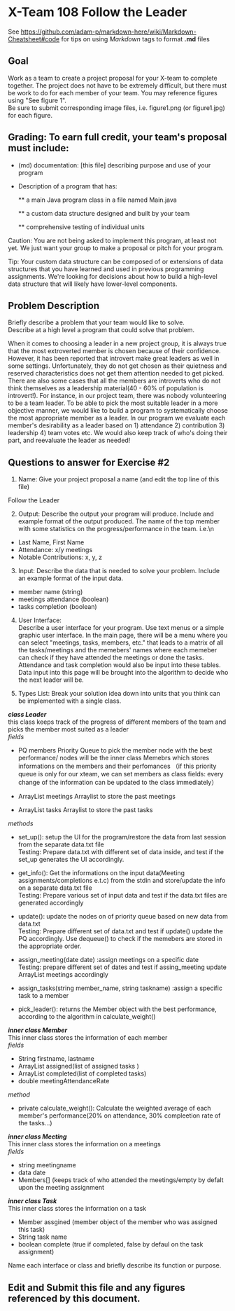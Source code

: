 # X-Team 108 Follow the Leader

See https://github.com/adam-p/markdown-here/wiki/Markdown-Cheatsheet#code for tips on using *Markdown* tags to format __.md__ files

## Goal

Work as a team to create a project proposal for your X-team to complete together.
The project does not have to be extremely difficult,
but there must be work to do for each member of your team.
You may reference figures using "See figure 1".  
Be sure to submit corresponding image files, i.e. figure1.png (or figure1.jpg) for each figure.

## Grading: To earn full credit, your team's proposal must include:

* (md) documentation: [this file] describing purpose and use of your program

* Description of a program that has:

  ** a main Java program class in a file named Main.java
  
  ** a custom data structure designed and built by your team
  
  ** comprehensive testing of individual units
  
 Caution: You are not being asked to implement this program, at least not yet. 
 We just want your group to make a proposal or pitch for your program.
 
 Tip: Your custom data structure can be composed of or extensions of data structures that you have learned and used in previous programming assignments.  We're looking for decisions about how to build a high-level data structure that will likely have lower-level components.

## Problem Description

Briefly describe a problem that your team would like to solve.  
Describe at a high level a program that could solve that problem.

When it comes to choosing a leader in a new project group, it is always true that the most extroverted member is chosen because of their confidence. However, it has been reported that introvert make great leaders as well in some settings. Unfortunately, they do not get chosen as their quietness and reserved characteristics does not get them attention needed to get picked. There are also some cases that all the members are introverts who do not think themselves as a leadership material(40 - 60% of population is introvert!). For instance, in our project team, there was nobody volunteering to be a team leader. To be able to pick the most suitable leader in a more objective manner, we would like to build a program to systematically choose the most appropriate member as a leader. 
 In our program we evaluate each member's desirability as a leader based on 1) attendance 2) contribution 3) leadership 4) team votes etc. We would also keep track of who's doing their part, and reevaluate the leader as needed! 

## Questions to answer for Exercise #2

1. Name: Give your project proposal a name (and edit the top line of this file)

Follow the Leader


2. Output: Describe the output your program will produce.  Include and example format of the output produced.
The name of the top member with some statistics on the progress/performance in the team.
i.e.\n
* Last Name, First Name  
* Attendance: x/y meetings  
* Notable Contributions: x, y, z  

3. Input: Describe the data that is needed to solve your problem. Include an example format of the input data.

* member name (string)  
* meetings attendance (boolean)
* tasks completion (boolean)

4. User Interface:  
Describe a user interface for your program.  Use text menus or a simple graphic user interface.
In the main page, there will be a menu where you can select "meetings, tasks, members, etc." that leads to a matrix of all the tasks/meetings and the memebers' names where each memeber can check if they have attended the meetings or done the tasks. Attendance and task completion would also be input into these tables. Data input into this page will be brought into the algorithm to decide who the next leader will be. 

5. Types List: Break your solution idea down into units that you think can be implemented with a single class.

**_class Leader_**  
this class keeps track of the progress of different members of the team and picks the member most suited as a leader  
*fields*  
* PQ members
Priority Queue to pick the member node with the best performance/ nodes will be the inner class Memebrs which stores informations on the members and their perfomances （if this priority queue is only for our xteam, we can set members as class fields: every change of the information can be updated to the class immediately）

*  ArrayList<Meeting> meetings
 Arraylist to store the past meetings
 
 *  ArrayList<Task> tasks
 Arraylist to store the past tasks

*methods*  
*  set_up(): setup the UI for the program/restore the data from last session from the separate data.txt file  
Testing: Prepare data.txt with different set of data inside, and test if the set_up generates the UI accordingly.  

*  get_info(): Get the informations on the input data(Meeting assignments/completions e.t.c) from the stdin and store/update the info on a separate data.txt file   
Testing: Prepare various set of input data and test if the data.txt files are generated accordingly  

* update(): update the nodes on of priority queue based on new data from data.txt  
Testing: Prepare different set of data.txt and test if update() update the PQ accordingly. Use dequeue() to check if the memebers are stored in the appropriate order.

* assign_meeting(date date) :assign meetings on a specific date   
Testing: prepare different set of dates and test if assing_meeting update ArrayList<Meeting> meetings accordingly

* assign_tasks(string member_name, string taskname) :assign a specific task to a member  

* pick_leader(): returns the Member object with the best performance, according to the algorithm in calculate_weight() 


**_inner class Member_**  
This inner class stores the information of each member  
*fields*  
* String firstname, lastname  
* ArrayList<Task> assigned(list of assigned tasks )
* ArrayList<Task> completed(list of completed tasks)
* double meetingAttendanceRate 

*method*  
* private calculate_weight(): Calculate the weighted average of each member's performance(20% on attendance, 30% compleetion rate of the tasks...)   

**_inner class Meeting_**  
This inner class stores the information on a meetings  
*fields*  
* string meetingname  
* data date  
* Members[] (keeps track of who attended the meetings/empty by defalt upon the meeting assignment  

**_inner class Task_**  
This inner class stores the information on a task  
* Member assgined (member object of the member who was assigned this task)  
* String task name  
* boolean complete (true if completed, false by defaul on the task assignment)  

Name each interface or class and briefly describe its function or purpose.


## Edit and Submit this file and any figures referenced by this document.

